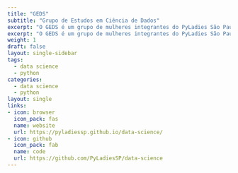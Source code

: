 ```yaml
---
title: "GEDS"
subtitle: "Grupo de Estudos em Ciência de Dados"
excerpt: "O GEDS é um grupo de mulheres integrantes do PyLadies São Paulo que se reuniram para estudar Python e Ciência de Dados. O grupo foi formado em 2018 e hoje conta com mulheres das áreas das Ciências Biológicas e Humanas, Física, Estatística e Tecnologia"
excerpt: "O GEDS é um grupo de mulheres integrantes do PyLadies São Paulo que se reuniram para estudar Python e Ciência de Dados. O grupo foi formado em 2018 e hoje conta com mulheres das áreas das Ciências Biológicas e Humanas, Física, Estatística e Tecnologia"
weight: 1
draft: false
layout: single-sidebar
tags:
  - data science
  - python
categories:
  - data science
  - python
layout: single
links:
- icon: browser
  icon_pack: fas
  name: website
  url: https://pyladiessp.github.io/data-science/
- icon: github
  icon_pack: fab
  name: code
  url: https://github.com/PyLadiesSP/data-science
---
```

